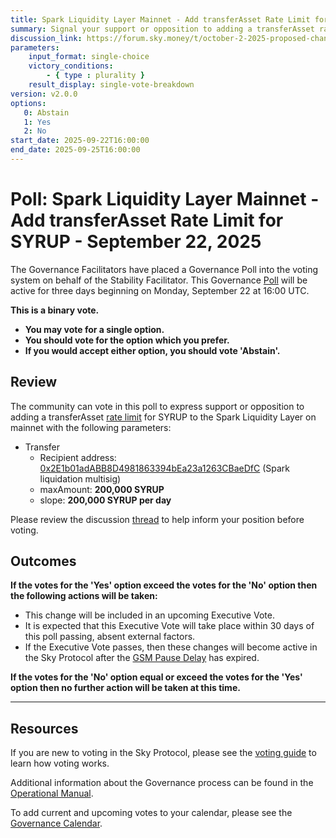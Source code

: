 ```yaml
---
title: Spark Liquidity Layer Mainnet - Add transferAsset Rate Limit for SYRUP - September 22, 2025
summary: Signal your support or opposition to adding a transferAsset rate limit for SYRUP in the Spark Liquidity Layer on mainnet.
discussion_link: https://forum.sky.money/t/october-2-2025-proposed-changes-to-spark-for-upcoming-spell/27191
parameters:
    input_format: single-choice
    victory_conditions:
        - { type : plurality }
    result_display: single-vote-breakdown
version: v2.0.0
options:
   0: Abstain
   1: Yes
   2: No
start_date: 2025-09-22T16:00:00
end_date: 2025-09-25T16:00:00
---
```


# Poll: Spark Liquidity Layer Mainnet - Add transferAsset Rate Limit for SYRUP - September 22, 2025

The Governance Facilitators have placed a Governance Poll into the voting system on behalf of the Stability Facilitator. This Governance [Poll](https://sky-atlas.powerhouse.io/A.1.10.1_Operational_Weekly_Cycle/b189fa17-57a9-4d4e-9780-0ce4efd94211|0db30308) will be active for three days beginning on Monday, September 22 at 16:00 UTC.

**This is a binary vote.**

- **You may vote for a single option.**
- **You should vote for the option which you prefer.**
- **If you would accept either option, you should vote 'Abstain'.**

## Review

The community can vote in this poll to express support or opposition to adding a transferAsset [rate limit](https://sky-atlas.powerhouse.io/A.2.3.9.1.1.1.1.2_Rate_Limits/264f2ff0-8d73-8050-892b-e4a0ed9828dc|9e1ff936a6cb63b1903ca2d845de) for SYRUP to the Spark Liquidity Layer on mainnet with the following parameters:

- Transfer
  - Recipient address: [0x2E1b01adABB8D4981863394bEa23a1263CBaeDfC](https://etherscan.io/address/0x2E1b01adABB8D4981863394bEa23a1263CBaeDfC) (Spark liquidation multisig)
  - maxAmount: **200,000 SYRUP**
  - slope: **200,000 SYRUP per day**

Please review the discussion [thread](https://forum.sky.money/t/october-2-2025-proposed-changes-to-spark-for-upcoming-spell/27191) to help inform your position before voting.

## Outcomes

**If the votes for the 'Yes' option exceed the votes for the 'No' option then the following actions will be taken:**

- This change will be included in an upcoming Executive Vote.
- It is expected that this Executive Vote will take place within 30 days of this poll passing, absent external factors.
- If the Executive Vote passes, then these changes will become active in the Sky Protocol after the [GSM Pause Delay](https://sky-atlas.powerhouse.io/A.1.9.2.1_Pause_Delay/a98b8227-95f6-4711-9d8d-f52cbc6ad2d0|0db30758e055) has expired.

**If the votes for the 'No' option equal or exceed the votes for the 'Yes' option then no further action will be taken at this time.**

---

## Resources

If you are new to voting in the Sky Protocol, please see the [voting guide](https://manual.makerdao.com/governance/voting-in-makerdao/on-chain-governance) to learn how voting works.

Additional information about the Governance process can be found in the [Operational Manual](https://manual.makerdao.com).

To add current and upcoming votes to your calendar, please see the [Governance Calendar](https://manual.makerdao.com/makerdao/calendars/governance-calendar).
